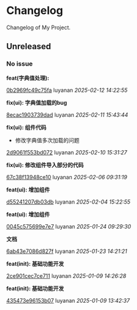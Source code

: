 # Changelog
Changelog of My Project.

## Unreleased
### No issue

**feat(字典值处理):**


[0b2969fc49c75fa](https://gitee.com/rainsoil/quickboot/commit/0b2969fc49c75fa) luyanan *2025-02-12 14:22:55*

**fix(ui): 字典值加载的bug**


[8ecac1903739dad](https://gitee.com/rainsoil/quickboot/commit/8ecac1903739dad) luyanan *2025-02-11 15:43:44*

**fix(ui): 组件代码**

 * 修改字典值多次加载的问题

[2d9061f553bd072](https://gitee.com/rainsoil/quickboot/commit/2d9061f553bd072) luyanan *2025-02-10 15:31:27*

**fix(ui): 修改组件导入部分的代码**


[67c38f13948ce10](https://gitee.com/rainsoil/quickboot/commit/67c38f13948ce10) luyanan *2025-02-06 09:31:19*

**feat(ui): 增加组件**


[d55241207db03db](https://gitee.com/rainsoil/quickboot/commit/d55241207db03db) luyanan *2025-02-04 15:22:55*

**feat(ui): 增加组件**


[0045c575699e7e7](https://gitee.com/rainsoil/quickboot/commit/0045c575699e7e7) luyanan *2025-01-24 09:29:30*

**文档**


[6ab43e7086d827f](https://gitee.com/rainsoil/quickboot/commit/6ab43e7086d827f) luyanan *2025-01-23 14:21:21*

**feat(init): 基础功能开发**


[2ce901cec7ce711](https://gitee.com/rainsoil/quickboot/commit/2ce901cec7ce711) luyanan *2025-01-09 14:26:28*

**feat(init): 基础功能开发**


[435473e96153b07](https://gitee.com/rainsoil/quickboot/commit/435473e96153b07) luyanan *2025-01-09 13:42:37*


